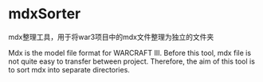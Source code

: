 # mdxSorter
mdx整理工具，用于将war3项目中的mdx文件整理为独立的文件夹

Mdx is the model file format for WARCRAFT III. Before this tool, mdx file is not quite easy to transfer between project. Therefore, the aim of this tool is to sort mdx into separate directories.
